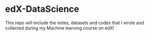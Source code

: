 # edX-DataScience
This repo will include the notes, datasets and codes that I wrote and collected during my Machine learning course on edX!
